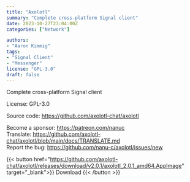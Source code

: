 ```yaml
---
title: "Axolotl"
summary: "Complete cross-platform Signal client"
date: 2023-10-27T23:04:00Z
categories: ["Network"]

authors:
- "Aaron Kimmig"
tags: 
- "Signal Client"
- "Messenger"
license: "GPL-3.0"
draft: false
---
```


Complete cross-platform Signal client

License: GPL-3.0

Source code: <https://github.com/axolotl-chat/axolotl>  

Become a sponsor: <https://patreon.com/nanuc>  
Translate: <https://github.com/axolotl-chat/axolotl/blob/main/docs/TRANSLATE.md>  
Report the bug: <https://github.com/nanu-c/axolotl/issues/new>  

{{< button href="https://github.com/axolotl-chat/axolotl/releases/download/v2.0.1/axolotl_2.0.1_amd64.AppImage" target="_blank">}}
Download
{{< /button >}}